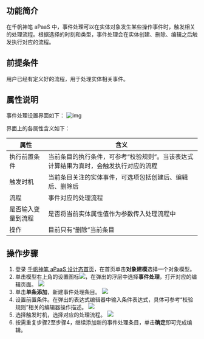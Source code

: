 ## 功能简介

在千帆神笔 aPaaS 中，事件处理可以在实体对象发生某些操作事件时，触发相关的处理流程。根据选择的时刻和类型，事件处理会在实体创建、删除、编辑之后触发执行对应的流程。


## 前提条件

用户已经有定义好的流程，用于处理实体相关事件。

## 属性说明

事件处理设置界面如下：
![img](https://main.qcloudimg.com/raw/66ebe2936ef04e95ddfd02f284349649.png)

界面上的各属性含义如下：

| 属性               | 含义                                                         |
| ------------------ | ------------------------------------------------------------ |
| 执行前置条件       | 当前条目的执行条件，可参考“校验规则”。当该表达式计算结果为真时，会触发执行对应的流程 |
| 触发时机           | 当前条目关注的实体事件，可选项包括创建后、编辑后、删除后     |
| 流程               | 事件对应的处理流程                                           |
| 是否输入变量到流程 | 是否将当前实体属性值作为参数传入处理流程中                   |
| 操作               | 目前只有“删除”当前条目                                       |

## 操作步骤

1. 登录 [千帆神笔 aPaaS 设计态首页](https://apaas.cloud.tencent.com/)，在首页单击**对象建模**选择一个对象模型。
2. 单击模型右上角的设置图标![](https://qcloudimg.tencent-cloud.cn/raw/597520334ac3ed5a47a76699811bdd9f.png)，在弹出的浮层中选择**事件处理**，打开对应的编辑页面。
![](https://qcloudimg.tencent-cloud.cn/raw/ed24bd9d8eaaea1f7ab99fcfb9c8166d.png)
3. 单击**单条添加**，新建事件处理条目。
	 ![](https://qcloudimg.tencent-cloud.cn/raw/459db5e94760815642a7b7b172deb0bb.png)
4. 设置前置条件。在弹出的表达式编辑器中输入条件表达式，具体可参考“校验规则”相关的编辑器操作描述。
	 ![](https://qcloudimg.tencent-cloud.cn/raw/4a28562b15047c2c81e65e6154b980e6.png)
5. 选择触发时机，选择对应的处理流程。
	 ![](https://qcloudimg.tencent-cloud.cn/raw/9db4541e68dbcda688f8bbb0ec6a6969.png)
6. 按需重复步骤2至步骤4，继续添加新的事件处理条目，单击**确定**即可完成编辑。

